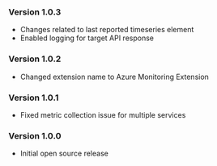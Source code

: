 ### Version 1.0.3
* Changes related to last reported timeseries element
* Enabled logging for target API response

### Version 1.0.2
* Changed extension name to Azure Monitoring Extension

### Version 1.0.1
* Fixed metric collection issue for multiple services

### Version 1.0.0
* Initial open source release